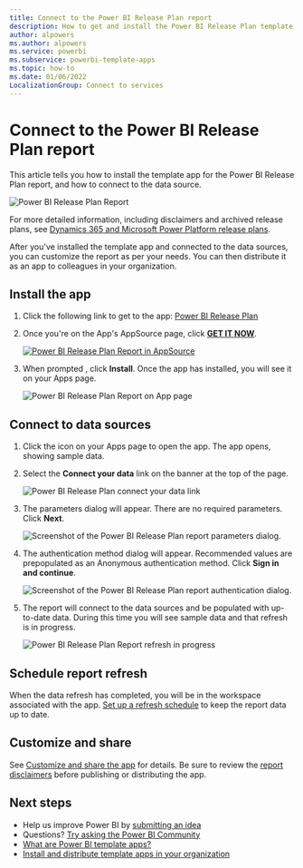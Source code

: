 ```yaml
---
title: Connect to the Power BI Release Plan report
description: How to get and install the Power BI Release Plan template app, and how to connect to data.
author: alpowers
ms.author: alpowers
ms.service: powerbi
ms.subservice: powerbi-template-apps
ms.topic: how-to
ms.date: 01/06/2022
LocalizationGroup: Connect to services
---
```

# Connect to the Power BI Release Plan report
This article tells  you how to install the template app for the Power BI Release Plan report, and how to connect to the data source.

![Power BI Release Plan Report](media/service-connect-to-power-bi-release-plan/power-bi-release-plan-title-screen.png)

For more detailed information, including disclaimers and archived release plans, see [Dynamics 365 and Microsoft Power Platform release plans](https://docs.microsoft.com/en-us/dynamics365/release-plans/).

After you've installed the template app and connected to the data sources, you can customize the report as per your needs. You can then distribute it as an app to colleagues in your organization.

## Install the app

1. Click the following link to get to the app: [Power BI Release Plan](https://appsource.microsoft.com/product/power-bi/pbicat.powerbi-release-plan)

1. Once you're on the App's AppSource page, click [**GET IT NOW**](https://appsource.microsoft.com/product/power-bi/pbicat.powerbi-release-plan).

    [![Power BI Release Plan Report in AppSource](media/service-connect-to-power-bi-release-plan/power-bi-release-plan-appsource-icon.png)](https://appsource.microsoft.com/product/power-bi/pbicat.pbi-customer-advisory-team)

1. When prompted , click **Install**. Once the app has installed, you will see it on your Apps page.

   ![Power BI Release Plan Report on App page](media/service-connect-to-power-bi-release-plan/power-bi-release-plan-apps-page-icon.png)

## Connect to data sources

1. Click the icon on your Apps page to open the app. The app opens, showing sample data.

1. Select the **Connect your data** link on the banner at the top of the page.

   ![Power BI Release Plan connect your data link](media/service-connect-to-power-bi-release-plan/power-bi-release-plan-connect-data.png)

1. The parameters dialog will appear. There are no required parameters. Click **Next**.

   ![Screenshot of the Power BI Release Plan report parameters dialog.](media/service-connect-to-power-bi-release-plan/power-bi-release-plan-parameters-dialog.png)

1. The authentication method dialog will appear. Recommended values are prepopulated as an Anonymous authentication method. Click **Sign in and continue**.

   ![Screenshot of the Power BI Release Plan report authentication dialog.](media/service-connect-to-power-bi-release-plan/power-bi-release-plan-authentication-dialog.png)

1. The report will connect to the data sources and be populated with up-to-date data. During this time you will see sample data and that refresh is in progress.

   ![Power BI Release Plan Report refresh in progress](media/service-connect-to-power-bi-release-plan/power-bi-release-plan-refresh-monitor.png)

## Schedule report refresh

When the data refresh has completed, you will be in the workspace associated with the app. [Set up a refresh schedule](../connect-data/refresh-scheduled-refresh.md) to keep the report data up to date.

## Customize and share

See [Customize and share the app](../connect-data/service-template-apps-install-distribute.md#customize-and-share-the-app) for details. Be sure to review the [report disclaimers](../create-reports/sample-covid-19-us.md#disclaimers) before publishing or distributing the app.

## Next steps
* Help us improve Power BI by [submitting an idea](https://ideas.powerbi.com)
* Questions? [Try asking the Power BI Community](https://community.powerbi.com/)
* [What are Power BI template apps?](../connect-data/service-template-apps-overview.md)
* [Install and distribute template apps in your organization](../connect-data/service-template-apps-install-distribute.md)
